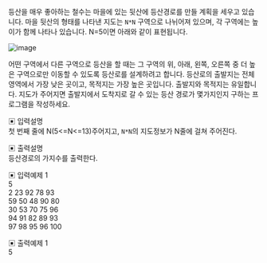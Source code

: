 등산을 매우 좋아하는 철수는 마을에 있는 뒷산에 등산경로를 만들 계획을 세우고 있습니다. 마을 뒷산의 형태를 나타낸 지도는 `N*N` 구역으로 나뉘어져 있으며, 각 구역에는 높이가 함께 나타나 있습니다.
N=5이면 아래와 같이 표현됩니다.

![image](https://user-images.githubusercontent.com/45524783/145841112-341c1a68-9d9c-4cab-b29a-8d4abbc00b61.png)

어떤 구역에서 다른 구역으로 등산을 할 때는 그 구역의 위, 아래, 왼쪽, 오른쪽 중 더 높은 구역으로만 이동할 수 있도록 등산로를 설계하려고 합니다. 등산로의 출발지는 전체 영역에서 가장 낮은 곳이고, 목적지는 가장 높은 곳입니다. 출발지와 목적지는 유일합니다. 
지도가 주어지면 출발지에서 도착지로 갈 수 있는 등산 경로가 몇가지인지 구하는 프로그램을 작성하세요.

▣ 입력설명        
첫 번째 줄에 N(5<=N<=13)주어지고, `N*N`의 지도정보가 N줄에 걸쳐 주어진다.


▣ 출력설명      
등산경로의 가지수를 출력한다.


▣ 입력예제 1       
5     
2 23 92 78 93       
59 50 48 90 80       
30 53 70 75 96        
94 91 82 89 93       
97 98 95 96 100       


▣ 출력예제 1      
5
